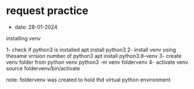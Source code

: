 # request practice
- date: 28-01-2024

installing venv

1- check if python3 is installed
	apt install python3
2- install venv using thesame vrrsion number of python3
	apt install python3.9-venv
3- create venv folder from python venv
	python3 -m venv foldervenv
4- activate venv
	source foldervenv/bin/activate


note: foldervenv was created to hold thd virtual python environment
